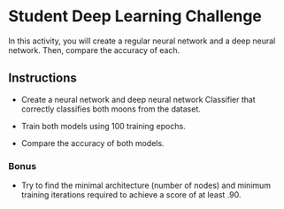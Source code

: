 # Student Deep Learning Challenge

In this activity, you will create a regular neural network and a deep neural network. Then, compare the accuracy of each.

## Instructions

* Create a neural network and deep neural network Classifier that correctly classifies both moons from the dataset.

* Train both models using 100 training epochs.

* Compare the accuracy of both models.

### Bonus

* Try to find the minimal architecture (number of nodes) and minimum training iterations required to achieve a score of at least .90.
